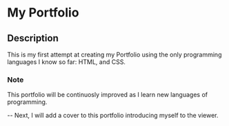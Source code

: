 # My Portfolio

## Description

This is my first attempt at creating my Portfolio using the only programming languages I know so far: HTML, and CSS.

### Note

This portfolio will be continuosly improved as I learn new languages of programming.

-- Next, I will add a cover to this portfolio introducing myself to the viewer.

